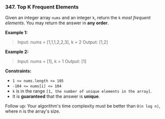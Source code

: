 ### 347. Top K Frequent Elements

Given an integer array `nums` and an integer `k`, return the `k` *most frequent elements*. You may return the answer in **any order**.


**Example 1:**

> Input: nums = [1,1,1,2,2,3], k = 2
> Output: [1,2]

**Example 2:**

> Input: nums = [1], k = 1
> Output: [1]


**Constraints:**

- `1 <= nums.length <= 105`
- `-104 <= nums[i] <= 104`
- `k` is in the range `[1, the number of unique elements in the array]`.
- It is **guaranteed** that the answer is **unique**.


Follow up: Your algorithm's time complexity must be better than `O(n log n)`, where n is the array's size.